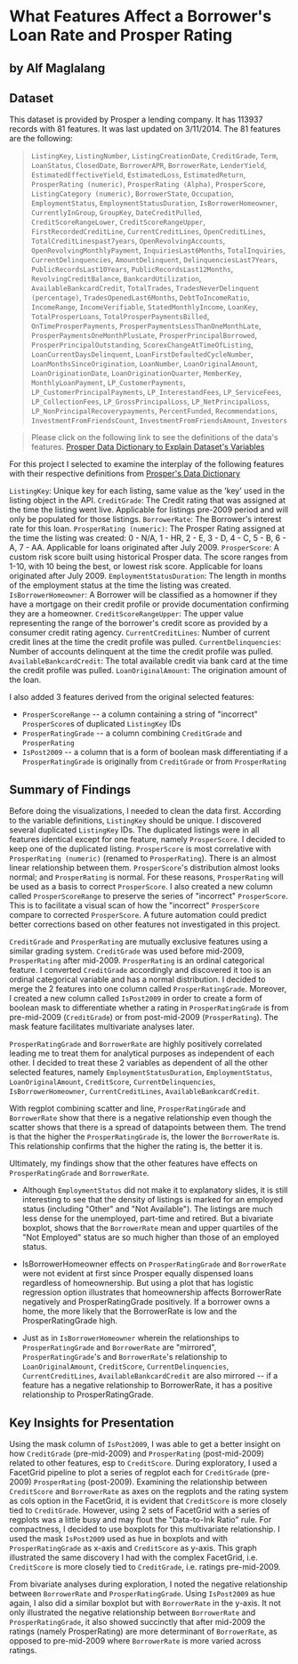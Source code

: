 # What Features Affect a Borrower's Loan Rate and Prosper Rating
## by Alf Maglalang


## Dataset

This dataset is provided by Prosper a lending company. It has 113937 records with 81 features. It was last updated on 3/11/2014. The 81 features are the following:

> `ListingKey`, `ListingNumber`, `ListingCreationDate`, `CreditGrade`, `Term`, `LoanStatus`, `ClosedDate`, `BorrowerAPR`, `BorrowerRate`, `LenderYield`, `EstimatedEffectiveYield`, `EstimatedLoss`, `EstimatedReturn`, `ProsperRating (numeric)`, `ProsperRating (Alpha)`, `ProsperScore`, `ListingCategory (numeric)`, `BorrowerState`, `Occupation`, `EmploymentStatus`, `EmploymentStatusDuration`, `IsBorrowerHomeowner`, `CurrentlyInGroup`, `GroupKey`, `DateCreditPulled`, `CreditScoreRangeLower`, `CreditScoreRangeUpper`, `FirstRecordedCreditLine`, `CurrentCreditLines`, `OpenCreditLines`, `TotalCreditLinespast7years`, `OpenRevolvingAccounts`, `OpenRevolvingMonthlyPayment`, `InquiriesLast6Months`, `TotalInquiries`, `CurrentDelinquencies`, `AmountDelinquent`, `DelinquenciesLast7Years`, `PublicRecordsLast10Years`, `PublicRecordsLast12Months`, `RevolvingCreditBalance`, `BankcardUtilization`, `AvailableBankcardCredit`, `TotalTrades`, `TradesNeverDelinquent (percentage)`, `TradesOpenedLast6Months`, `DebtToIncomeRatio`, `IncomeRange`, `IncomeVerifiable`, `StatedMonthlyIncome`, `LoanKey`, `TotalProsperLoans`, `TotalProsperPaymentsBilled`, `OnTimeProsperPayments`, `ProsperPaymentsLessThanOneMonthLate`, `ProsperPaymentsOneMonthPlusLate`, `ProsperPrincipalBorrowed`, `ProsperPrincipalOutstanding`, `ScorexChangeAtTimeOfListing`, `LoanCurrentDaysDelinquent`, `LoanFirstDefaultedCycleNumber`, `LoanMonthsSinceOrigination`, `LoanNumber`, `LoanOriginalAmount`, `LoanOriginationDate`, `LoanOriginationQuarter`, `MemberKey`, `MonthlyLoanPayment`, `LP_CustomerPayments`, `LP_CustomerPrincipalPayments`, `LP_InterestandFees`, `LP_ServiceFees`, `LP_CollectionFees`, `LP_GrossPrincipalLoss`, `LP_NetPrincipalLoss`, `LP_NonPrincipalRecoverypayments`, `PercentFunded`, `Recommendations`, `InvestmentFromFriendsCount`, `InvestmentFromFriendsAmount`, `Investors`

> Please click on the following link to see the definitions of the data's features. [Prosper Data Dictionary to Explain Dataset's Variables](https://www.google.com/url?q=https://docs.google.com/spreadsheet/ccc?key%3D0AllIqIyvWZdadDd5NTlqZ1pBMHlsUjdrOTZHaVBuSlE%26usp%3Dsharing&sa=D&ust=1554486256024000)

For this project I selected to examine the interplay of the following features with their respective definitions from [Prosper's Data Dictionary](https://www.google.com/url?q=https://docs.google.com/spreadsheet/ccc?key%3D0AllIqIyvWZdadDd5NTlqZ1pBMHlsUjdrOTZHaVBuSlE%26usp%3Dsharing&sa=D&ust=1554486256024000)

`ListingKey`: Unique key for each listing, same value as the 'key' used in the listing object in the API.
`CreditGrade`: The Credit rating that was assigned at the time the listing went live. Applicable for listings pre-2009 period and will only be populated for those listings.
`BorrowerRate`: The Borrower's interest rate for this loan. 
`ProsperRating (numeric)`: The  Prosper Rating assigned at the time the listing was created: 0 - N/A, 1 - HR, 2 - E, 3 - D, 4 - C, 5 - B, 6 - A, 7 - AA.  Applicable for loans originated after July 2009.
`ProsperScore`: A custom risk score built using historical Prosper data. The score ranges from 1-10, with 10 being the best, or lowest risk score.  Applicable for loans originated after July 2009.
`EmploymentStatusDuration`: The length in months of the employment status at the time the listing was created.
`IsBorrowerHomeowner`: A Borrower will be classified as a homowner if they have a mortgage on their credit profile or provide documentation confirming they are a homeowner.
`CreditScoreRangeUpper`: The upper value representing the range of the borrower's credit score as provided by a consumer credit rating agency. 
`CurrentCreditLines`: Number of current credit lines at the time the credit profile was pulled.
`CurrentDelinquencies`: Number of accounts delinquent at the time the credit profile was pulled.
`AvailableBankcardCredit`: The total available credit via bank card at the time the credit profile was pulled.
`LoanOriginalAmount`: The origination amount of the loan.

I also added 3 features derived from the original selected features:

- `ProsperScoreRange` -- a column containing a string of "incorrect" `ProsperScore`s of duplicated `ListingKey` IDs
- `ProsperRatingGrade` -- a column combining `CreditGrade` and `ProsperRating`
- `IsPost2009` -- a column that is a form of boolean mask differentiating if a `ProsperRatingGrade` is originally from `CreditGrade` or from `ProsperRating`

## Summary of Findings

Before doing the visualizations, I needed to clean the data first. According to the variable definitions, `ListingKey` should be unique. I discovered several duplicated `ListingKey` IDs. The duplicated listings were in all features identical except for one feature, namely `ProsperScore`. I decided to keep one of the duplicated listing. `ProsperScore` is most correlative with `ProsperRating (numeric)` (renamed to `ProsperRating`). There is an almost linear relationship between them. `ProsperScore`'s distribution almost looks normal; and `ProsperRating` is normal. For these reasons, `ProsperRating` will be used as a basis to correct `ProsperScore`. I also created a new column called `ProsperScoreRange` to preserve the series of "incorrect" `ProsperScore`. This is to facilitate a visual scan of how the "incorrect" `ProsperScore` compare to corrected `ProsperScore`. A future automation could predict better corrections based on other features not investigated in this project.

`CreditGrade` and `ProsperRating` are mutually exclusive features using a similar grading system. `CreditGrade` was used before mid-2009, `ProsperRating` after mid-2009. `ProsperRating` is an ordinal categorical feature. I converted `CreditGrade` accordingly and discovered it too is an ordinal categorical variable and has a normal distribution. I decided to merge the 2 features into one column called `ProsperRatingGrade`. Moreover, I created a new column called `IsPost2009` in order to create a form of boolean mask to differentiate whether a rating in `ProsperRatingGrade` is from pre-mid-2009 (`CreditGrade`) or from post-mid-2009 (`ProsperRating`). The mask feature facilitates multivariate analyses later.

`ProsperRatingGrade` and `BorrowerRate` are highly positively correlated leading me to treat them for analytical purposes as independent of each other. I decided to treat these 2 variables as dependent of all the other selected features, namely `EmploymentStatusDuration`, `EmploymentStatus`, `LoanOriginalAmount`, `CreditScore`, `CurrentDelinquencies`, `IsBorrowerHomeowner`, `CurrentCreditLines`, `AvailableBankcardCredit`.

With regplot combining scatter and line, `ProsperRatingGrade` and `BorrowerRate` show that there is a negative relationship even though the scatter shows that there is a spread of datapoints between them. The trend is that the higher the `ProsperRatingGrade` is, the lower the `BorrowerRate` is. This relationship confirms that the higher the rating is, the better it is.

Ultimately, my findings show that the other features have effects on `ProsperRatingGrade` and `BorrowerRate`.
- Although `EmploymentStatus` did not make it to explanatory slides, it is still interesting to see that the density of listings is marked for an employed status (including "Other" and "Not Available"). The listings are much less dense for the unemployed, part-time and retired. But a bivariate boxplot, shows that the `BorrowerRate` mean and upper quartiles of the "Not Employed" status are so much higher than those of an employed status.

- IsBorrowerHomeowner effects on `ProsperRatingGrade` and `BorrowerRate` were not evident at first since Prosper equally dispensed loans regardless of homeownership. But using a plot that has logistic regression option illustrates that homeownership affects BorrowerRate negatively and ProsperRatingGrade positively. If a borrower owns a home, the more likely that the BorrowerRate is low and the ProsperRatingGrade high.

- Just as in `IsBorrowerHomeowner` wherein the relationships to `ProsperRatingGrade` and `BorrowerRate` are "mirrored", `ProsperRatingGrade`'s and `BorrowerRate`'s relationship to `LoanOriginalAmount`, `CreditScore`, `CurrentDelinquencies`, `CurrentCreditLines`, `AvailableBankcardCredit` are also mirrored -- if a feature has a negative relationship to BorrowerRate, it has a positive relationship to ProsperRatingGrade.

## Key Insights for Presentation

Using the mask column of `IsPost2009`, I was able to get a better insight on how `CreditGrade` (pre-mid-2009) and `ProsperRating` (post-mid-2009) related to other features, esp to `CreditScore`. During exploratory, I used a FacetGrid pipeline to plot a series of regplot each for `CreditGrade` (pre-2009) `ProsperRating` (post-2009).
Examining the relationship between `CreditScore` and `BorrowerRate` as axes on the regplots and the rating system as cols option in the FacetGrid, it is evident that `CreditScore` is more closely tied to `CreditGrade`. However, using 2 sets of FacetGrid with a series of regplots was a little busy and may flout the "Data-to-Ink Ratio" rule.
For compactness, I decided to use boxplots for this multivariate relationship. I used the mask `IsPost2009` used as hue in boxplots and with `ProsperRatingGrade` as x-axis and `CreditScore` as y-axis. This graph illustrated the same discovery I had with the complex FacetGrid, i.e. `CreditScore` is more closely tied to `CreditGrade`, i.e. ratings pre-mid-2009.

From bivariate analyses during exploration, I noted the negative relationship between `BorrowerRate` and `ProsperRatingGrade`. Using `IsPost2009` as hue again, I also did a similar boxplot but with `BorrowerRate` in the y-axis. It not only illustrated the negative relationship between `BorrowerRate` and `ProsperRatingGrade`, it also showed
succinctly that after mid-2009 the ratings (namely ProsperRating) are more determinant of `BorrowerRate`, as opposed to pre-mid-2009 where `BorrowerRate` is more varied across ratings.
